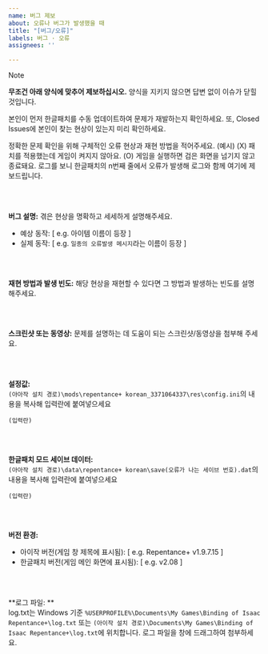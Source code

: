 ```yaml
---
name: 버그 제보
about: 오류나 버그가 발생했을 때
title: "[버그/오류]"
labels: 버그 · 오류
assignees: ''

---
```


> [!NOTE]
> **무조건 아래 양식에 맞추어 제보하십시오.** 양식을 지키지 않으면 답변 없이 이슈가 닫힐 것입니다.
>
> 본인이 먼저 한글패치를 수동 업데이트하여 문제가 재발하는지 확인하세요. 또, Closed Issues에 본인이 찾는 현상이 있는지 미리 확인하세요.
>
> 정확한 문제 확인을 위해 구체적인 오류 현상과 재현 방법을 적어주세요. (예시)
> (X) 패치를 적용했는데 게임이 켜지지 않아요.
> (O) 게임을 실행하면 검은 화면을 넘기지 않고 종료돼요. 로그를 보니 한글패치의 n번째 줄에서 오류가 발생해 로그와 함께 여기에 제보드립니다.

##  

</br>

**버그 설명:**
겪은 현상을 명확하고 세세하게 설명해주세요.
- 예상 동작: [ e.g. 아이템 이름이 등장 ]
- 실제 동작: [ e.g. `일종의 오류발생 메시지`라는 이름이 등장 ]



##  

</br>

**재현 방법과 발생 빈도:**
해당 현상을 재현할 수 있다면 그 방법과 발생하는 빈도를 설명해주세요.



##  

</br>

**스크린샷 또는 동영상:**
문제를 설명하는 데 도움이 되는 스크린샷/동영상을 첨부해 주세요.



##  

</br>

**설정값:**</br>
`(아아작 설치 경로)\mods\repentance+ korean_3371064337\res\config.ini`의 내용을 복사해 입력란에 붙여넣으세요
```
(입력란)
```


##  

</br>

**한글패치 모드 세이브 데이터:**</br>
`(아아작 설치 경로)\data\repentance+ korean\save(오류가 나는 세이브 번호).dat`의 내용을 복사해 입력란에 붙여넣으세요
```
(입력란)
```


##  

</br>

**버전 환경:**
 - 아이작 버전(게임 창 제목에 표시됨): [ e.g. Repentance+ v1.9.7.15 ]
 - 한글패치 버전(게임 메인 화면에 표시됨): [ e.g. v2.08 ]



##  

</br>

**로그 파일: **</br>
log.txt는 Windows 기준
`%USERPROFILE%\Documents\My Games\Binding of Isaac Repentance+\log.txt` 또는
`(아이작 설치 경로)\Documents\My Games\Binding of Isaac Repentance+\log.txt`에 위치합니다.
로그 파일을 창에 드래그하여 첨부하세요.
